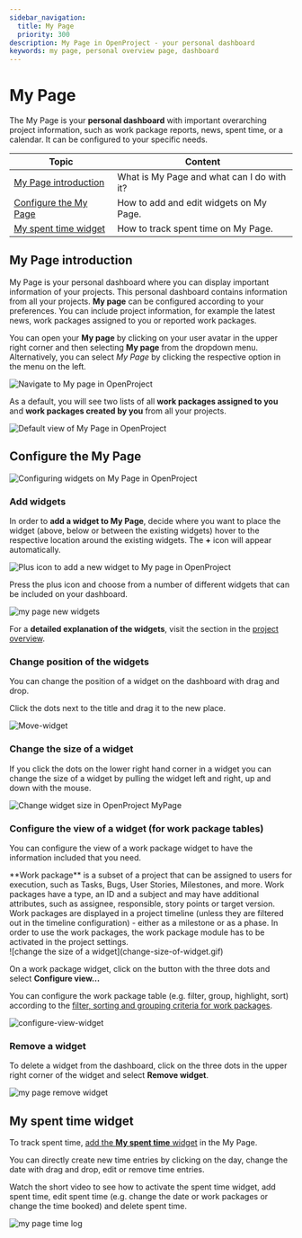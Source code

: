 ```yaml
---
sidebar_navigation:
  title: My Page
  priority: 300
description: My Page in OpenProject - your personal dashboard
keywords: my page, personal overview page, dashboard
---
```


# My Page

The My Page is your **personal dashboard** with important overarching project information, such as work package reports, news, spent time, or a calendar. It can be configured to your specific needs.

| Topic                                           | Content                                    |
|-------------------------------------------------|--------------------------------------------|
| [My Page introduction](#my-page-introduction)   | What is My Page and what can I do with it? |
| [Configure the My Page](#configure-the-my-page) | How to add and edit widgets on My Page.    |
| [My spent time widget](#my-spent-time-widget)   | How to track spent time on My Page.        |

## My Page introduction

My Page is your personal dashboard where you can display important information of your projects. This personal dashboard contains information from all your projects. **My page** can be configured according to your preferences. You can include project information, for example the latest news, work packages assigned to you or reported work packages.

You can open your **My page** by clicking on your user avatar in the upper right corner and then selecting **My page** from the dropdown menu. Alternatively, you can select *My Page* by clicking the respective option in the menu on the left. 

![Navigate to My page in OpenProject](openproject_getting_started_my_page_navigate.png)

As a default, you will see two lists of all **work packages assigned to you** and **work packages created by you** from all your projects.

![Default view of My Page in OpenProject](openproject_getting_started_my_page_default_view.png)

## Configure the My Page

![Configuring widgets on My Page in OpenProject](openproject-mypage-widgets.gif)

### Add widgets

In order to **add a widget to My Page**, decide where you want to place the widget (above, below or between the existing widgets) hover to the respective location around the existing widgets. The **+** icon will appear automatically.

![Plus icon to add a new widget to My page in OpenProject](openproject_getting_started_my_page_add_widget_icon.png)

Press the plus icon and choose from a number of different widgets that can be included on your dashboard.

![my page new widgets](my-page-widget-list.png)

For a **detailed explanation of the widgets**, visit the section in the [project overview](../../user-guide/project-overview/#available-project-overview-widgets).

### Change position of the widgets

You can change the position of a widget on the dashboard with drag and drop.

Click the dots next to the title and drag it to the new place.

![Move-widget](Move-widget.png)

### Change the size of a widget

If you click the dots on the lower right hand corner in a widget you can change the size of a widget by pulling the widget left and right, up and down with the mouse.

![Change widget size in OpenProject MyPage](my-page-size-handle.png)

### Configure the view of a widget (for work package tables)

You can configure the view of a work package widget to have the information included that you need.

<div class="glossary">
**Work package** is a subset of a project that can be assigned to users for execution, such as Tasks, Bugs, User Stories, Milestones, and more. Work packages have a type, an ID and a subject and may have additional attributes, such as assignee, responsible, story points or target version. Work packages are displayed in a project timeline (unless they are filtered out in the timeline configuration) - either as a milestone or as a phase. In order to use the work packages, the work package module has to be activated in the project settings.
</div>
![change the size of a widget](change-size-of-widget.gif)

On a work package widget, click on the button with the three dots and select **Configure view...**

You can configure the work package table (e.g. filter, group, highlight, sort) according to the [filter, sorting and grouping criteria for work packages](../../user-guide/work-packages/work-package-table-configuration/).

![configure-view-widget](configure-view-widget.gif)

### Remove a widget

To delete a widget from the dashboard, click on the three dots in the upper right corner of the widget and select **Remove widget**.

![my page remove widget](my-page-remove-widget.png)

## My spent time widget

To track spent time, [add the **My spent time** widget](#add-widgets) in the My Page.

You can directly create new time entries by clicking on the day, change the date with drag and drop, edit or remove time entries.

Watch the short video to see how to activate the spent time widget, add spent time, edit spent time (e.g. change the date or work packages or change the time booked) and delete spent time.

![my page time log](my-page-time-log.gif)

